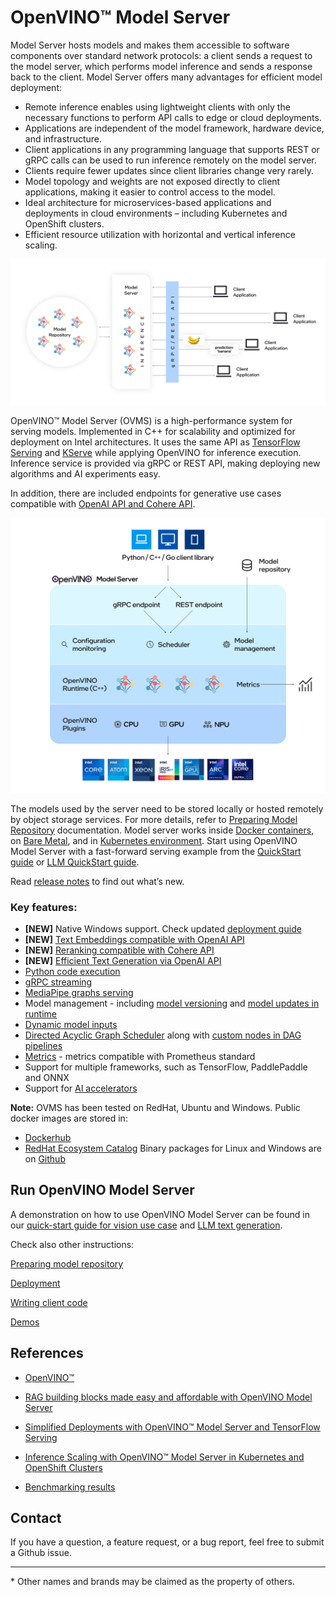 # OpenVINO&trade; Model Server

Model Server hosts models and makes them accessible to software components over standard network protocols: a client sends a request to the model server, which performs model inference and sends a response back to the client. Model Server offers many advantages for efficient model deployment:
- Remote inference enables using lightweight clients with only the necessary functions to perform API calls to edge or cloud deployments.
- Applications are independent of the model framework, hardware device, and infrastructure.
- Client applications in any programming language that supports REST or gRPC calls can be used to run inference remotely on the model server.
- Clients require fewer updates since client libraries change very rarely.
- Model topology and weights are not exposed directly to client applications, making it easier to control access to the model.
- Ideal architecture for microservices-based applications and deployments in cloud environments – including Kubernetes and OpenShift clusters.
- Efficient resource utilization with horizontal and vertical inference scaling.

![OVMS diagram](docs/ovms_diagram.png)

OpenVINO&trade; Model Server (OVMS) is a high-performance system for serving models. Implemented in C++ for scalability and optimized for deployment on Intel architectures. It uses the same API as [TensorFlow Serving](https://github.com/tensorflow/serving) and [KServe](https://github.com/kserve/kserve) while applying OpenVINO for inference execution. Inference service is provided via gRPC or REST API, making deploying new algorithms and AI experiments easy.

In addition, there are included endpoints for generative use cases compatible with [OpenAI API and Cohere API](./clients_genai.md).

![OVMS picture](docs/ovms_high_level.png)

The models used by the server need to be stored locally or hosted remotely by object storage services. For more details, refer to [Preparing Model Repository](docs/models_repository.md) documentation. Model server works inside [Docker containers](docs/deploying_server.md#deploying-model-server-in-docker-container), on [Bare Metal](docs/deploying_server.md#deploying-model-server-on-baremetal-without-container), and in [Kubernetes environment](docs/deploying_server.md#deploying-model-server-in-kubernetes).
Start using OpenVINO Model Server with a fast-forward serving example from the [QuickStart guide](docs/ovms_quickstart.md) or [LLM QuickStart guide](./llm/quickstart.md).

Read [release notes](https://github.com/openvinotoolkit/model_server/releases) to find out what’s new.

### Key features:
- **[NEW]** Native Windows support. Check updated [deployment guide](./deploying_server.md)
- **[NEW]** [Text Embeddings compatible with OpenAI API](demos/embeddings/README.md)
- **[NEW]** [Reranking compatible with Cohere API](demos/rerank/README.md)
- **[NEW]** [Efficient Text Generation via OpenAI API](demos/continuous_batching/README.md)
- [Python code execution](docs/python_support/reference.md)
- [gRPC streaming](docs/streaming_endpoints.md)
- [MediaPipe graphs serving](docs/mediapipe.md)
- Model management - including [model versioning](docs/model_version_policy.md) and [model updates in runtime](docs/online_config_changes.md)
- [Dynamic model inputs](docs/shape_batch_size_and_layout.md)
- [Directed Acyclic Graph Scheduler](docs/dag_scheduler.md) along with [custom nodes in DAG pipelines](docs/custom_node_development.md)
- [Metrics](docs/metrics.md) - metrics compatible with Prometheus standard
- Support for multiple frameworks, such as TensorFlow, PaddlePaddle and ONNX
- Support for [AI accelerators](./docs/accelerators.md)

**Note:** OVMS has been tested on RedHat, Ubuntu and Windows. 
Public docker images are stored in:
- [Dockerhub](https://hub.docker.com/r/openvino/model_server)
- [RedHat Ecosystem Catalog](https://catalog.redhat.com/software/containers/intel/openvino-model-server/607833052937385fc98515de)
Binary packages for Linux and Windows are on [Github](https://github.com/openvinotoolkit/model_server/releases)

## Run OpenVINO Model Server

A demonstration on how to use OpenVINO Model Server can be found in our [quick-start guide for vision use case](docs/ovms_quickstart.md) and [LLM text generation](docs/llm/quickstart.md).

Check also other instructions:

[Preparing model repository](https://docs.openvino.ai/nightly/openvino-workflow/model-server/ovms_docs_models_repository.html)

[Deployment](https://docs.openvino.ai/nightly/openvino-workflow/model-server/ovms_docs_deploying_server.html)

[Writing client code](https://docs.openvino.ai/nightly/openvino-workflow/model-server/ovms_docs_server_app.html)

[Demos](https://docs.openvino.ai/nightly/openvino-workflow/model-server/ovms_docs_demos.html)



## References

* [OpenVINO&trade;](https://software.intel.com/en-us/openvino-toolkit)

* [RAG building blocks made easy and affordable with OpenVINO Model Server](https://medium.com/openvino-toolkit/rag-building-blocks-made-easy-and-affordable-with-openvino-model-server-e7b03da5012b)

* [Simplified Deployments with OpenVINO™ Model Server and TensorFlow Serving](https://community.intel.com/t5/Blogs/Tech-Innovation/Artificial-Intelligence-AI/Simplified-Deployments-with-OpenVINO-Model-Server-and-TensorFlow/post/1353218)

* [Inference Scaling with OpenVINO™ Model Server in Kubernetes and OpenShift Clusters](https://www.intel.com/content/www/us/en/developer/articles/technical/deploy-openvino-in-openshift-and-kubernetes.html)

* [Benchmarking results](https://docs.openvino.ai/nightly/about-openvino/performance-benchmarks.html)


## Contact

If you have a question, a feature request, or a bug report, feel free to submit a Github issue.


---
\* Other names and brands may be claimed as the property of others.
